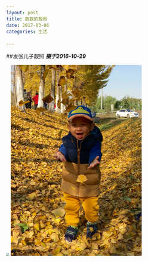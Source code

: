```yaml
---
layout: post
title: 数数的靓照
date: 2017-03-06
categories: 生活

---
```


##发张儿子靓照
***摄于2016-10-29***


<img src="http://jiangzerui.cn/public/asset/pic/shushu01.JPG" style="zoom:50%" />

<img src="public/asset/pic/shushu02.JPG" style="zoom:50%" />


